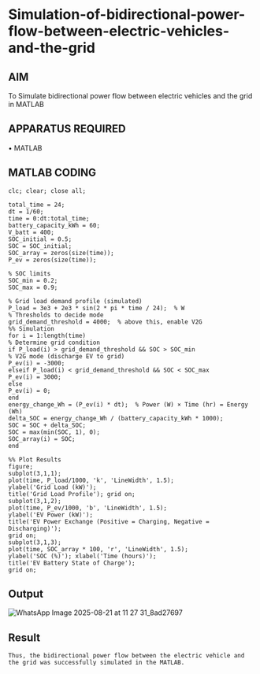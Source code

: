# Simulation-of-bidirectional-power-flow-between-electric-vehicles-and-the-grid
## AIM
To Simulate bidirectional power flow between electric vehicles and the grid in MATLAB 

## APPARATUS REQUIRED
•	MATLAB

## MATLAB CODING
```
clc; clear; close all; 

total_time = 24;             
dt = 1/60;                   
time = 0:dt:total_time;      
battery_capacity_kWh = 60;   
V_batt = 400;                
SOC_initial = 0.5;           
SOC = SOC_initial;           
SOC_array = zeros(size(time)); 
P_ev = zeros(size(time));    

% SOC limits 
SOC_min = 0.2;               
SOC_max = 0.9;               

% Grid load demand profile (simulated) 
P_load = 3e3 + 2e3 * sin(2 * pi * time / 24);  % W 
% Thresholds to decide mode 
grid_demand_threshold = 4000;  % above this, enable V2G 
%% Simulation 
for i = 1:length(time) 
% Determine grid condition 
if P_load(i) > grid_demand_threshold && SOC > SOC_min 
% V2G mode (discharge EV to grid) 
P_ev(i) = -3000;  
elseif P_load(i) < grid_demand_threshold && SOC < SOC_max 
P_ev(i) = 3000;   
else 
P_ev(i) = 0;      
end 
energy_change_Wh = (P_ev(i) * dt);  % Power (W) × Time (hr) = Energy (Wh) 
delta_SOC = energy_change_Wh / (battery_capacity_kWh * 1000); 
SOC = SOC + delta_SOC; 
SOC = max(min(SOC, 1), 0); 
SOC_array(i) = SOC;   
end

%% Plot Results 
figure; 
subplot(3,1,1); 
plot(time, P_load/1000, 'k', 'LineWidth', 1.5); 
ylabel('Grid Load (kW)'); 
title('Grid Load Profile'); grid on; 
subplot(3,1,2); 
plot(time, P_ev/1000, 'b', 'LineWidth', 1.5); 
ylabel('EV Power (kW)'); 
title('EV Power Exchange (Positive = Charging, Negative = Discharging)'); 
grid on; 
subplot(3,1,3); 
plot(time, SOC_array * 100, 'r', 'LineWidth', 1.5); 
ylabel('SOC (%)'); xlabel('Time (hours)'); 
title('EV Battery State of Charge'); 
grid on; 
```

## Output
![WhatsApp Image 2025-08-21 at 11 27 31_8ad27697](https://github.com/user-attachments/assets/5b12119d-c641-4c4a-96dd-210d49a44a18)

## Result
    Thus, the bidirectional power flow between the electric vehicle and the grid was successfully simulated in the MATLAB.
